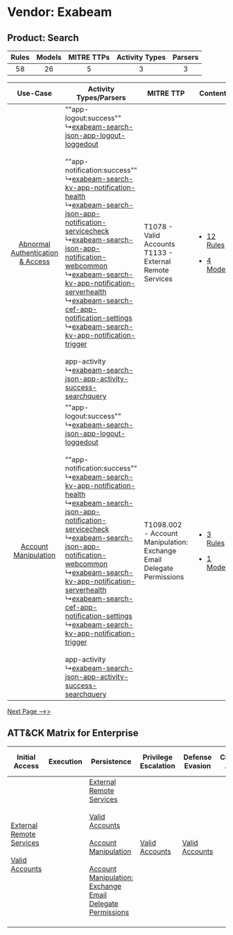 Vendor: Exabeam
===============
Product: Search
---------------
| Rules | Models | MITRE TTPs | Activity Types | Parsers |
|:-----:|:------:|:----------:|:--------------:|:-------:|
|  58   |   26   |     5      |       3        |    3    |

|    Use-Case    | Activity Types/Parsers    | MITRE TTP    | Content    |
|:----:| ---- | ---- | ---- |
| [Abnormal Authentication & Access](../../../UseCases/uc_abnormal_authentication_&_access.md) |  ""app-logout:success""<br> ↳[exabeam-search-json-app-logout-loggedout](Ps/pC_exabeamsearchjsonapplogoutloggedout.md)<br><br> ""app-notification:success""<br> ↳[exabeam-search-kv-app-notification-health](Ps/pC_exabeamsearchkvappnotificationhealth.md)<br> ↳[exabeam-search-json-app-notification-servicecheck](Ps/pC_exabeamsearchjsonappnotificationservicecheck.md)<br> ↳[exabeam-search-json-app-notification-webcommon](Ps/pC_exabeamsearchjsonappnotificationwebcommon.md)<br> ↳[exabeam-search-kv-app-notification-serverhealth](Ps/pC_exabeamsearchkvappnotificationserverhealth.md)<br> ↳[exabeam-search-cef-app-notification-settings](Ps/pC_exabeamsearchcefappnotificationsettings.md)<br> ↳[exabeam-search-kv-app-notification-trigger](Ps/pC_exabeamsearchkvappnotificationtrigger.md)<br><br> app-activity<br> ↳[exabeam-search-json-app-activity-success-searchquery](Ps/pC_exabeamsearchjsonappactivitysuccesssearchquery.md)<br> | T1078 - Valid Accounts<br>T1133 - External Remote Services<br>    | [<ul><li>12 Rules</li></ul><ul><li>4 Models</li></ul>](RM/r_m_exabeam_search_Abnormal_Authentication_&_Access.md) |
|    [Account Manipulation](../../../UseCases/uc_account_manipulation.md)    |  ""app-logout:success""<br> ↳[exabeam-search-json-app-logout-loggedout](Ps/pC_exabeamsearchjsonapplogoutloggedout.md)<br><br> ""app-notification:success""<br> ↳[exabeam-search-kv-app-notification-health](Ps/pC_exabeamsearchkvappnotificationhealth.md)<br> ↳[exabeam-search-json-app-notification-servicecheck](Ps/pC_exabeamsearchjsonappnotificationservicecheck.md)<br> ↳[exabeam-search-json-app-notification-webcommon](Ps/pC_exabeamsearchjsonappnotificationwebcommon.md)<br> ↳[exabeam-search-kv-app-notification-serverhealth](Ps/pC_exabeamsearchkvappnotificationserverhealth.md)<br> ↳[exabeam-search-cef-app-notification-settings](Ps/pC_exabeamsearchcefappnotificationsettings.md)<br> ↳[exabeam-search-kv-app-notification-trigger](Ps/pC_exabeamsearchkvappnotificationtrigger.md)<br><br> app-activity<br> ↳[exabeam-search-json-app-activity-success-searchquery](Ps/pC_exabeamsearchjsonappactivitysuccesssearchquery.md)<br> | T1098.002 - Account Manipulation: Exchange Email Delegate Permissions<br> | [<ul><li>3 Rules</li></ul><ul><li>1 Models</li></ul>](RM/r_m_exabeam_search_Account_Manipulation.md)    |
[Next Page -->>](2_ds_exabeam_search.md)

ATT&CK Matrix for Enterprise
----------------------------
| Initial Access                                                                                                                                   | Execution | Persistence                                                                                                                                                                                                                                                                                                                                 | Privilege Escalation                                                | Defense Evasion                                                     | Credential Access | Discovery | Lateral Movement | Collection                                                                                                                                                            | Command and Control                                                                                                                       | Exfiltration | Impact |
| ------------------------------------------------------------------------------------------------------------------------------------------------ | --------- | ------------------------------------------------------------------------------------------------------------------------------------------------------------------------------------------------------------------------------------------------------------------------------------------------------------------------------------------- | ------------------------------------------------------------------- | ------------------------------------------------------------------- | ----------------- | --------- | ---------------- | --------------------------------------------------------------------------------------------------------------------------------------------------------------------- | ----------------------------------------------------------------------------------------------------------------------------------------- | ------------ | ------ |
| [External Remote Services](https://attack.mitre.org/techniques/T1133)<br><br>[Valid Accounts](https://attack.mitre.org/techniques/T1078)<br><br> |           | [External Remote Services](https://attack.mitre.org/techniques/T1133)<br><br>[Valid Accounts](https://attack.mitre.org/techniques/T1078)<br><br>[Account Manipulation](https://attack.mitre.org/techniques/T1098)<br><br>[Account Manipulation: Exchange Email Delegate Permissions](https://attack.mitre.org/techniques/T1098/002)<br><br> | [Valid Accounts](https://attack.mitre.org/techniques/T1078)<br><br> | [Valid Accounts](https://attack.mitre.org/techniques/T1078)<br><br> |                   |           |                  | [Email Collection](https://attack.mitre.org/techniques/T1114)<br><br>[Email Collection: Email Forwarding Rule](https://attack.mitre.org/techniques/T1114/003)<br><br> | [Proxy: Multi-hop Proxy](https://attack.mitre.org/techniques/T1090/003)<br><br>[Proxy](https://attack.mitre.org/techniques/T1090)<br><br> |              |        |